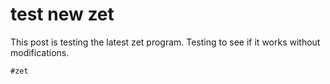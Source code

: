# test new zet

This post is testing the latest zet program. Testing to see if it works
without modifications.

    #zet

